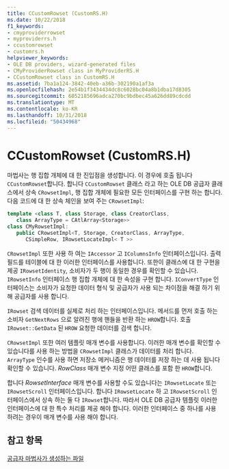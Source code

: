 ```yaml
---
title: CCustomRowset (CustomRS.H)
ms.date: 10/22/2018
f1_keywords:
- cmyproviderrowset
- myproviderrs.h
- ccustomrowset
- customrs.h
helpviewer_keywords:
- OLE DB providers, wizard-generated files
- CMyProviderRowset class in MyProviderRS.H
- CCustomRowset class in CustomRS.H
ms.assetid: 7ba1a124-3842-40eb-a36b-302190a1af3a
ms.openlocfilehash: 2e54b1f3434434dc8c6028bc04a8b1dba17d8305
ms.sourcegitcommit: 6052185696adca270bc9bdbec45a626dd89cdcdd
ms.translationtype: MT
ms.contentlocale: ko-KR
ms.lasthandoff: 10/31/2018
ms.locfileid: "50434968"
---
```

# <a name="ccustomrowset-customrsh"></a>CCustomRowset (CustomRS.H)

마법사는 행 집합 개체에 대 한 진입점을 생성합니다. 이 경우에 호출 됩니다 `CCustomRowset`합니다. 합니다 `CCustomRowset` 클래스 라고 하는 OLE DB 공급자 클래스에서 상속 `CRowsetImpl`, 행 집합 개체에 필요한 모든 인터페이스를 구현 하는 합니다. 다음 코드에 대 한 상속 체인을 보여 주는 `CRowsetImpl`:

```cpp
template <class T, class Storage, class CreatorClass, 
   class ArrayType = CAtlArray<Storage>>
class CMyRowsetImpl:
   public CRowsetImpl<T, Storage, CreatorClass, ArrayType, 
      CSimpleRow, IRowsetLocateImpl< T >>
```

`CRowsetImpl` 또한 사용 하 여는 `IAccessor` 고 `IColumnsInfo` 인터페이스입니다. 출력 필드를 테이블에 대 한 이러한 인터페이스를 사용합니다. 또한이 클래스에 대 한 구현을 제공 `IRowsetIdentity`, 소비자가 두 행이 동일한 경우를 확인할 수 있습니다. `IRowsetInfo` 인터페이스 행 집합 개체에 대 한 속성을 구현 합니다. `IConvertType` 인터페이스는 소비자가 요청한 데이터 형식 및 공급자가 사용 되는 차이점을 해결 하기 위해 공급자를 사용 합니다.

`IRowset` 검색 데이터를 실제로 처리 하는 인터페이스입니다. 메서드를 먼저 호출 하는 소비자 `GetNextRows` 으로 알려진 행에 핸들을 반환 하는 `HROW`합니다. 호출 `IRowset::GetData` 된 `HROW` 요청한 데이터를 검색 합니다.

`CRowsetImpl` 또한 여러 템플릿 매개 변수를 사용합니다. 이러한 매개 변수를 확인할 수 있습니다를 사용 하는 방법을 `CRowsetImpl` 클래스가 데이터를 처리 합니다. `ArrayType` 인수를 사용 하면 저장소 메커니즘은 행 데이터를 저장 하는 데 사용 됩니다 확인할 수 있습니다. *RowClass* 매개 변수 지정 어떤 클래스를 포함 한 `HROW`합니다.

합니다 *RowsetInterface* 매개 변수를 사용할 수도 있습니다는 `IRowsetLocate` 또는 `IRowsetScroll` 인터페이스입니다. 합니다 `IRowsetLocate` 하 고 `IRowsetScroll` 인터페이스에서 상속 하는 둘 다 `IRowset`합니다. 따라서 OLE DB 공급자 템플릿 이러한 인터페이스에 대 한 특수 처리를 제공 해야 합니다. 이러한 인터페이스 중 하나를 사용 하려는 경우이 매개 변수를 사용 해야 합니다.

## <a name="see-also"></a>참고 항목

[공급자 마법사가 생성하는 파일](../../data/oledb/provider-wizard-generated-files.md)<br/>
